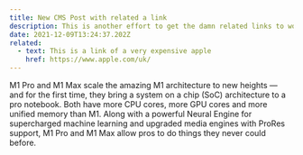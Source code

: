 ```yaml
---
title: New CMS Post with related a link
description: This is another effort to get the damn related links to work.
date: 2021-12-09T13:24:37.202Z
related:
  - text: This is a link of a very expensive apple
    href: https://www.apple.com/uk/
---
```

M1 Pro and M1 Max scale the amazing M1 architecture to new heights — and for the first time, they bring a system on a chip (SoC) architecture to a pro notebook. Both have more CPU cores, more GPU cores and more unified memory than M1. Along with a powerful Neural Engine for supercharged machine learning and upgraded media engines with ProRes support, M1 Pro and M1 Max allow pros to do things they never could before.
